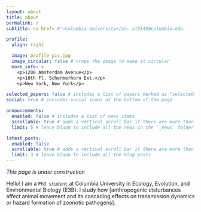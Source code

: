 ```yaml
---
layout: about
title: about
permalink: /
subtitle: <a href='#'>Columbia University</a>. sl5145@columbia.edu. 

profile:
  align: right

  image: profile pic.jpg
  image_circular: false # crops the image to make it circular
  more_info: >
    <p>1200 Amsterdam Avenue</p>
    <p>10th Fl. Schermerhorn Ext.</p>
    <p>New York, New York</p>

selected_papers: false # includes a list of papers marked as "selected={true}"
social: true # includes social icons at the bottom of the page

announcements:
  enabled: false # includes a list of news items
  scrollable: true # adds a vertical scroll bar if there are more than 3 news items
  limit: 5 # leave blank to include all the news in the `_news` folder

latest_posts:
  enabled: false
  scrollable: true # adds a vertical scroll bar if there are more than 3 new posts items
  limit: 3 # leave blank to include all the blog posts
---
```


*This page is under construction*

Hello! I am a `PhD student` at Columbia University in Ecology, Evolution, and Environmental Biology (E3B). I study how [anthropogenic disturbances affect animal movement and its cascading effects on transmission dynamics or hazard formation of zoonotic pathogens]. 

